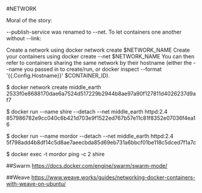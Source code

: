 #NETWORK

Moral of the story:

--publish-service was renamed to --net. To let containers one another without --link:

Create a network using docker network create $NETWORK_NAME
Create your containers using docker create --net $NETWORK_NAME
You can then refer to containers sharing the same network by their hostname (either the --name you passed in to create/run, or docker inspect --format '{{.Config.Hostname}}' $CONTAINER_ID).

$ docker network create middle_earth
2533f0e8688170dae6a7524d517229b2944b8ae97a90f127811d4026237d9af7

$ docker run --name shire --detach --net middle_earth httpd:2.4
857986782e9cc040c6b421d703e9f1522ed767b57e11c81f8352e07036f4ea16

$ docker run --name mordor --detach --net middle_earth httpd:2.4
5f798add4b8df14c5d8ae7aeecbda85d69eb731a6bbcf01be118c5dced7f1a7c

$ docker exec -t mordor ping -c 2 shire

##Swarm
  https://docs.docker.com/engine/swarm/swarm-mode/

##Weave
  https://www.weave.works/guides/networking-docker-containers-with-weave-on-ubuntu/
